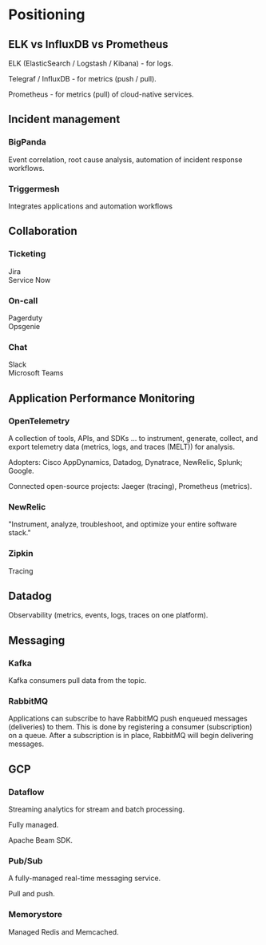 # Positioning

## ELK vs InfluxDB vs Prometheus

ELK (ElasticSearch / Logstash / Kibana) - for logs.

Telegraf / InfluxDB - for metrics (push / pull).

Prometheus - for metrics (pull) of cloud-native services.


## Incident management

### BigPanda
Event correlation, root cause analysis, automation of incident response workflows.

### Triggermesh
Integrates applications and automation workflows


## Collaboration

### Ticketing
Jira   
Service Now

### On-call
Pagerduty   
Opsgenie

### Chat
Slack   
Microsoft Teams


## Application Performance Monitoring

### OpenTelemetry
A collection of tools, APIs, and SDKs ... to instrument, generate, collect, and export telemetry data (metrics, logs, and traces (MELT)) for analysis.

Adopters: Cisco AppDynamics, Datadog, Dynatrace, NewRelic, Splunk; Google.

Connected open-source projects: Jaeger (tracing), Prometheus (metrics).

### NewRelic
"Instrument, analyze, troubleshoot, and optimize your entire software stack."

### Zipkin
Tracing


## Datadog
Observability (metrics, events, logs, traces on one platform).


## Messaging

### Kafka
Kafka consumers pull data from the topic.

### RabbitMQ
Applications can subscribe to have RabbitMQ push enqueued messages (deliveries) to them.
This is done by registering a consumer (subscription) on a queue.
After a subscription is in place, RabbitMQ will begin delivering messages.


## GCP

### Dataflow
Streaming analytics for stream and batch processing.

Fully managed.

Apache Beam SDK.

### Pub/Sub
A fully-managed real-time messaging service.

Pull and push.

### Memorystore
Managed Redis and Memcached.
